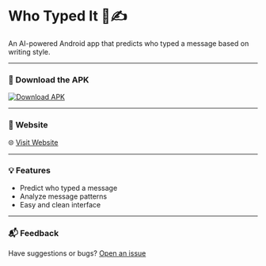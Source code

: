 # Who Typed It 🤖✍️

An AI-powered Android app that predicts who typed a message based on writing style.

---

### 📲 Download the APK

[![Download APK](https://img.shields.io/badge/Download-APK-blue?style=for-the-badge)](https://shakibdevzone04.github.io/who-typed-it/app-release.apk)

---

### 🔗 Website

🌐 [Visit Website](https://shakibdevzone04.github.io/who-typed-it/)

---

### 💡 Features
- Predict who typed a message
- Analyze message patterns
- Easy and clean interface

---

### 📬 Feedback

Have suggestions or bugs? [Open an issue](https://github.com/ShakibDevZone04/who-typed-it/issues)

